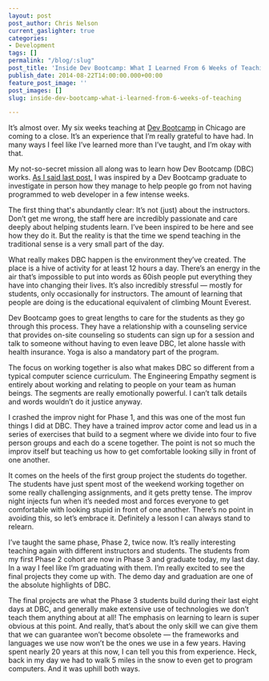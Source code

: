 ```yaml
---
layout: post
post_author: Chris Nelson
current_gaslighter: true
categories:
- Development
tags: []
permalink: "/blog/:slug"
post_title: 'Inside Dev Bootcamp: What I Learned From 6 Weeks of Teaching'
publish_date: 2014-08-22T14:00:00.000+00:00
feature_post_image: ''
post_images: []
slug: inside-dev-bootcamp-what-i-learned-from-6-weeks-of-teaching

---
```

It’s almost over. My six weeks teaching at [Dev Bootcamp](http://devbootcamp.com/) in Chicago are coming to a close. It’s an experience that I’m really grateful to have had. In many ways I feel like I’ve learned more than I’ve taught, and I’m okay with that.

My not-so-secret mission all along was to learn how Dev Bootcamp (DBC) works. [As I said last post,](http://teamgaslight.com/blog/newb-teacher-my-adventures-at-dbc-chicago) I was inspired by a Dev Bootcamp graduate to investigate in person how they manage to help people go from not having programmed to web developer in a few intense weeks.

The first thing that's abundantly clear: It’s not (just) about the instructors. Don’t get me wrong, the staff here are incredibly passionate and care deeply about helping students learn. I’ve been inspired to be here and see how they do it. But the reality is that the time we spend teaching in the traditional sense is a very small part of the day.

What really makes DBC happen is the environment they’ve created. The place is a hive of activity for at least 12 hours a day. There’s an energy in the air that’s impossible to put into words as 60ish people put everything they have into changing their lives. It’s also incredibly stressful — mostly for students, only occasionally for instructors. The amount of learning that people are doing is the educational equivalent of climbing Mount Everest.

Dev Bootcamp goes to great lengths to care for the students as they go through this process. They have a relationship with a counseling service that provides on-site counseling so students can sign up for a session and talk to someone without having to even leave DBC, let alone hassle with health insurance. Yoga is also a mandatory part of the program.

The focus on working together is also what makes DBC so different from a typical computer science curriculum. The Engineering Empathy segment is entirely about working and relating to people on your team as human beings. The segments are really emotionally powerful. I can’t talk details and words wouldn’t do it justice anyway.

I crashed the improv night for Phase 1, and this was one of the most fun things I did at DBC. They have a trained improv actor come and lead us in a series of exercises that build to a segment where we divide into four to five person groups and each do a scene together. The point is not so much the improv itself but teaching us how to get comfortable looking silly in front of one another.

It comes on the heels of the first group project the students do together. The students have just spent most of the weekend working together on some really challenging assignments, and it gets pretty tense. The improv night injects fun when it’s needed most and forces everyone to get comfortable with looking stupid in front of one another. There’s no point in avoiding this, so let’s embrace it. Definitely a lesson I can always stand to relearn.

I’ve taught the same phase, Phase 2, twice now. It’s really interesting teaching again with different instructors and students. The students from my first Phase 2 cohort are now in Phase 3 and graduate today, my last day. In a way I feel like I’m graduating with them. I’m really excited to see the final projects they come up with. The demo day and graduation are one of the absolute highlights of DBC.

The final projects are what the Phase 3 students build during their last eight days at DBC, and generally make extensive use of technologies we don’t teach them anything about at all! The emphasis on learning to learn is super obvious at this point. And really, that’s about the only skill we can give them that we can guarantee won’t become obsolete — the frameworks and languages we use now won’t be the ones we use in a few years. Having spent nearly 20 years at this now, I can tell you this from experience. Heck, back in my day we had to walk 5 miles in the snow to even get to program computers. And it was uphill both ways.